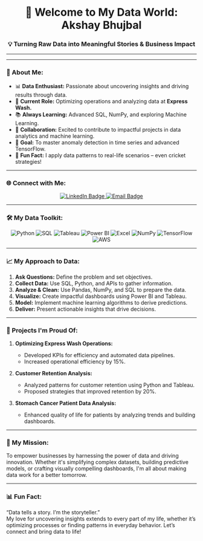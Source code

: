 <h1 align="center">👋 Welcome to My Data World: Akshay Bhujbal</h1>
<h3 align="center">💡 Turning Raw Data into Meaningful Stories & Business Impact</h3>

---



---

### 🌟 About Me:
- 📊 **Data Enthusiast:** Passionate about uncovering insights and driving results through data.  
- 🏢 **Current Role:** Optimizing operations and analyzing data at **Express Wash.**  
- 📚 **Always Learning:** Advanced SQL, NumPy, and exploring Machine Learning.  
- 🤝 **Collaboration:** Excited to contribute to impactful projects in data analytics and machine learning.  
- 🎯 **Goal:** To master anomaly detection in time series and advanced TensorFlow.  
- 🎲 **Fun Fact:** I apply data patterns to real-life scenarios – even cricket strategies!

---

### 🌐 Connect with Me:
<p align="center">
  <a href="https://linkedin.com/in/akshay-1995-bhujbal" target="_blank">
    <img src="https://img.shields.io/badge/LinkedIn-0077B5?logo=linkedin&logoColor=white" alt="LinkedIn Badge" />
  </a>
  <a href="mailto:akshay.bhujbal16@gmail.com" target="_blank">
    <img src="https://img.shields.io/badge/Email-EA4335?logo=gmail&logoColor=white" alt="Email Badge" />
  </a>
</p>

---

### 🛠️ My Data Toolkit:
<p align="center">
  <img src="https://img.shields.io/badge/Python-3776AB?logo=python&logoColor=white" alt="Python" />
  <img src="https://img.shields.io/badge/SQL-003B57?logo=Microsoft%20SQL%20Server&logoColor=white" alt="SQL" />
  <img src="https://img.shields.io/badge/Tableau-E97627?logo=Tableau&logoColor=white" alt="Tableau" />
  <img src="https://img.shields.io/badge/Power_BI-F2C811?logo=Power%20BI&logoColor=black" alt="Power BI" />
  <img src="https://img.shields.io/badge/Excel-217346?logo=Microsoft%20Excel&logoColor=white" alt="Excel" />
  <img src="https://img.shields.io/badge/NumPy-013243?logo=NumPy&logoColor=white" alt="NumPy" />
  <img src="https://img.shields.io/badge/TensorFlow-FF6F00?logo=TensorFlow&logoColor=white" alt="TensorFlow" />
  <img src="https://img.shields.io/badge/AWS-232F3E?logo=Amazon%20AWS&logoColor=white" alt="AWS" />
</p>

---

### 📈 My Approach to Data:
1. **Ask Questions:** Define the problem and set objectives.  
2. **Collect Data:** Use SQL, Python, and APIs to gather information.  
3. **Analyze & Clean:** Use Pandas, NumPy, and SQL to prepare the data.  
4. **Visualize:** Create impactful dashboards using Power BI and Tableau.  
5. **Model:** Implement machine learning algorithms to derive predictions.  
6. **Deliver:** Present actionable insights that drive decisions.

---

### 🌟 Projects I'm Proud Of:
1. **Optimizing Express Wash Operations:**  
   - Developed KPIs for efficiency and automated data pipelines.  
   - Increased operational efficiency by 15%.  

2. **Customer Retention Analysis:**  
   - Analyzed patterns for customer retention using Python and Tableau.  
   - Proposed strategies that improved retention by 20%.  

3. **Stomach Cancer Patient Data Analysis:**  
   - Enhanced quality of life for patients by analyzing trends and building dashboards.  

---

### 🎯 My Mission:
To empower businesses by harnessing the power of data and driving innovation. Whether it's simplifying complex datasets, building predictive models, or crafting visually compelling dashboards, I'm all about making data work for a better tomorrow.

---

### 📊 Fun Fact:
“Data tells a story. I’m the storyteller.”  
My love for uncovering insights extends to every part of my life, whether it’s optimizing processes or finding patterns in everyday behavior. Let’s connect and bring data to life!

